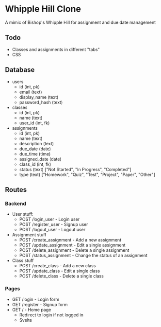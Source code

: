 # Whipple Hill Clone

A mimic of Bishop's Whipple Hill for assignment and due date management

## Todo

- Classes and assignments in different "tabs"
- CSS

## Database

- users
	- id (int, pk)
	- email (text)
	- display_name (text)
	- password_hash (text)
- classes
	- id (int, pk)
	- name (text)
	- user_id (int, fk)
- assignments
	- id (int, pk)
	- name (text)
	- description (text)
	- due_date (date)
	- due_time (time)
	- assigned_date (date)
	- class_id (int, fk)
	- status (text) ["Not Started", "In Progress", "Completed"]
	- type (text) ["Homework", "Quiz", "Test", "Project", "Paper", "Other"]

## Routes

### Backend

- User stuff:
	- POST /login_user - Login user
	- POST /register_user - Signup user
	- POST /logout_user - Logout user
- Assignment stuff
	- POST /create_assignment - Add a new assignment
	- POST /update_assignment - Edit a single assignment
	- POST /delete_assignment - Delete a single assignment
	- POST /status_assignment - Change the status of an assignment
- Class stuff
	- POST /create_class - Add a new class
	- POST /update_class - Edit a single class
	- POST /delete_class - Delete a single class

### Pages

- GET /login - Login form
- GET /register - Signup form
- GET / - Home page
	- Redirect to login if not logged in
	- Svelte